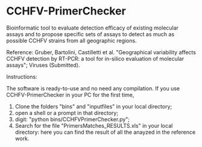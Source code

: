 # CCHFV-PrimerChecker
Bioinformatic tool to evaluate detection efficacy of existing molecular assays and to propose specific sets of assays to detect as much as possible CCHFV strains from all geographic regions.

Reference: Gruber, Bartolini, Castilletti et al. "Geographical variability affects CCHFV detection by RT-PCR: a tool for in-silico evaluation of molecular assays"; Viruses (Submitted).

Instructions:

The software is ready-to-use and no need any compilation.
If you use CCHFV-PrimerChecker in your PC for the first time, 

1) Clone the folders "bins" and "inputfiles" in your local directory;
2) open a shell or a prompt in that directory;
3) digit: "python bins/CCHFVPrimerChecker.py";
4) Search for the file "PrimersMatches_RESULTS.xls" in your local directory: here you can find the result of all the anayzed in   the reference work.

